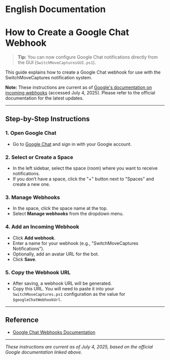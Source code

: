 # English Documentation

# How to Create a Google Chat Webhook

> **Tip:** You can now configure Google Chat notifications directly from the GUI (`SwitchMoveCapturesGUI.ps1`).

This guide explains how to create a Google Chat webhook for use with the SwitchMoveCaptures notification system.

**Note:** These instructions are current as of [Google's documentation on incoming webhooks](https://developers.google.com/chat/how-tos/webhooks) (accessed July 4, 2025). Please refer to the official documentation for the latest updates.

---

## Step-by-Step Instructions

### 1. Open Google Chat

- Go to [Google Chat](https://chat.google.com/) and sign in with your Google account.

### 2. Select or Create a Space

- In the left sidebar, select the space (room) where you want to receive notifications.
- If you don’t have a space, click the "+" button next to "Spaces" and create a new one.

### 3. Manage Webhooks

- In the space, click the space name at the top.
- Select **Manage webhooks** from the dropdown menu.

### 4. Add an Incoming Webhook

- Click **Add webhook**.
- Enter a name for your webhook (e.g., "SwitchMoveCaptures Notifications").
- Optionally, add an avatar URL for the bot.
- Click **Save**.

### 5. Copy the Webhook URL

- After saving, a webhook URL will be generated.
- Copy this URL. You will need to paste it into your `SwitchMoveCaptures.ps1` configuration as the value for `$googleChatWebhookUrl`.

---

## Reference

- [Google Chat Webhooks Documentation](https://developers.google.com/chat/how-tos/webhooks)

---

*These instructions are current as of July 4, 2025, based on the official Google documentation linked above.*
